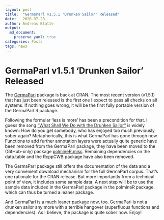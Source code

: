 ```yaml
---
layout: post
title:  "GermaParl v1.5.1 'Drunken Sailor' Released"
date:   2020-07-28
author: Andreas Blätte
output: 
  md_document:
    preserve_yaml: true
categories: Posts
tags: news
---
```


GermaParl v1.5.1 ‘Drunken Sailor’ Released
==========================================

The [GermaParl](https://CRAN.R-project.org/package=GermaParl) package is
back at CRAN. The most recent version (v1.5.1) that has just been
released is the first one I expect to pass all checks on all systems. If
nothing goes wrong, it will be the first fully portable version of the
GermaParl R package.

Following the formular ‘less is more’ has been a precondition for that.
I guess the song [“What Shall We Do with the Drunken
Sailor”](https://en.wikipedia.org/wiki/Drunken_Sailor) is widely known:
How do you get somebody, who has enjoyed too much previously sober
again? Metaphorically, this is what GermaParl has gone through now.
Functions to add further annotation layers were actually quite generic
have been removed from the GermaParl package, they have been moved to
the (GitHub-only) package
[polmineR.misc](https://github.com/PolMine/polmineR.misc). Remaining
dependencies on the data.table and the RcppCWB package have also been
removed.

The GermaParl package still offers the documentation of the data and a
very convenient download mechanism for the full GermaParl corpus. That’s
one rationale for the CRAN release. But more importantly from a
technical point of view, it includes some sample data. A next step will
be to use the sample data included in the GermaParl package in the
polmineR package, which can thus be turned a leaner package.

And GermaParl is a much leaner package now, too. GermaParl is not a
drunken sailor any more with a terrible hangover (superfluous functions
and dependencies). As I believe, the package is quite sober now. Enjoy!
